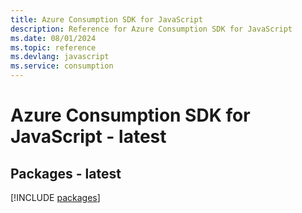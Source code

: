 ```yaml
---
title: Azure Consumption SDK for JavaScript
description: Reference for Azure Consumption SDK for JavaScript
ms.date: 08/01/2024
ms.topic: reference
ms.devlang: javascript
ms.service: consumption
---
```

# Azure Consumption SDK for JavaScript - latest
## Packages - latest
[!INCLUDE [packages](consumption-index.md)]
